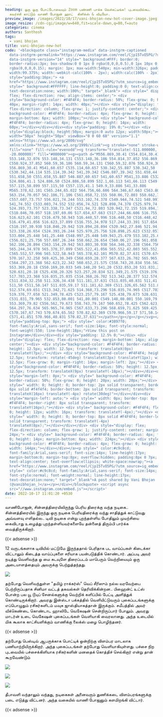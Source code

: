 ```yaml
---
heading: ஒரு ஒரு போட்டோவையும் Zoom பண்ணி பாக்க வெச்சுட்டீங்க! புடவையில்கூட
  கவர்ச்சி காட்டும் வாணி போஜன் ஹாட்  கிளிக்ஸ் & வீடியோ.
preview_image: /images/2022/10/17/vani-bhojan-new-hot-cover-image.jpeg
image_resize: /cdn-cgi/image/w=640,fit=scale-down,q=80,f=auto
categories: cinema
authors: Santhosh
tags:
  - vani bhojan
title: vani-bhojan-new-hot
code: '<blockquote class="instagram-media" data-instgrm-captioned
  data-instgrm-permalink="https://www.instagram.com/reel/Cjp15TvO5PG/?utm_source=ig_embed&amp;utm_campaign=loading"
  data-instgrm-version="14" style=" background:#FFF; border:0;
  border-radius:3px; box-shadow:0 0 1px 0 rgba(0,0,0,0.5),0 1px 10px 0
  rgba(0,0,0,0.15); margin: 1px; max-width:540px; min-width:326px; padding:0;
  width:99.375%; width:-webkit-calc(100% - 2px); width:calc(100% - 2px);"><div
  style="padding:16px;"> <a
  href="https://www.instagram.com/reel/Cjp15TvO5PG/?utm_source=ig_embed&amp;utm_campaign=loading"
  style=" background:#FFFFFF; line-height:0; padding:0 0; text-align:center;
  text-decoration:none; width:100%;" target="_blank"> <div style=" display:
  flex; flex-direction: row; align-items: center;"> <div
  style="background-color: #F4F4F4; border-radius: 50%; flex-grow: 0; height:
  40px; margin-right: 14px; width: 40px;"></div> <div style="display: flex;
  flex-direction: column; flex-grow: 1; justify-content: center;"> <div style="
  background-color: #F4F4F4; border-radius: 4px; flex-grow: 0; height: 14px;
  margin-bottom: 6px; width: 100px;"></div> <div style=" background-color:
  #F4F4F4; border-radius: 4px; flex-grow: 0; height: 14px; width:
  60px;"></div></div></div><div style="padding: 19% 0;"></div> <div
  style="display:block; height:50px; margin:0 auto 12px; width:50px;"><svg
  width="50px" height="50px" viewBox="0 0 60 60" version="1.1"
  xmlns="https://www.w3.org/2000/svg"
  xmlns:xlink="https://www.w3.org/1999/xlink"><g stroke="none" stroke-width="1"
  fill="none" fill-rule="evenodd"><g transform="translate(-511.000000,
  -20.000000)" fill="#000000"><g><path d="M556.869,30.41 C554.814,30.41
  553.148,32.076 553.148,34.131 C553.148,36.186 554.814,37.852 556.869,37.852
  C558.924,37.852 560.59,36.186 560.59,34.131 C560.59,32.076 558.924,30.41
  556.869,30.41 M541,60.657 C535.114,60.657 530.342,55.887 530.342,50
  C530.342,44.114 535.114,39.342 541,39.342 C546.887,39.342 551.658,44.114
  551.658,50 C551.658,55.887 546.887,60.657 541,60.657 M541,33.886 C532.1,33.886
  524.886,41.1 524.886,50 C524.886,58.899 532.1,66.113 541,66.113 C549.9,66.113
  557.115,58.899 557.115,50 C557.115,41.1 549.9,33.886 541,33.886
  M565.378,62.101 C565.244,65.022 564.756,66.606 564.346,67.663 C563.803,69.06
  563.154,70.057 562.106,71.106 C561.058,72.155 560.06,72.803 558.662,73.347
  C557.607,73.757 556.021,74.244 553.102,74.378 C549.944,74.521 548.997,74.552
  541,74.552 C533.003,74.552 532.056,74.521 528.898,74.378 C525.979,74.244
  524.393,73.757 523.338,73.347 C521.94,72.803 520.942,72.155 519.894,71.106
  C518.846,70.057 518.197,69.06 517.654,67.663 C517.244,66.606 516.755,65.022
  516.623,62.101 C516.479,58.943 516.448,57.996 516.448,50 C516.448,42.003
  516.479,41.056 516.623,37.899 C516.755,34.978 517.244,33.391 517.654,32.338
  C518.197,30.938 518.846,29.942 519.894,28.894 C520.942,27.846 521.94,27.196
  523.338,26.654 C524.393,26.244 525.979,25.756 528.898,25.623 C532.057,25.479
  533.004,25.448 541,25.448 C548.997,25.448 549.943,25.479 553.102,25.623
  C556.021,25.756 557.607,26.244 558.662,26.654 C560.06,27.196 561.058,27.846
  562.106,28.894 C563.154,29.942 563.803,30.938 564.346,32.338 C564.756,33.391
  565.244,34.978 565.378,37.899 C565.522,41.056 565.552,42.003 565.552,50
  C565.552,57.996 565.522,58.943 565.378,62.101 M570.82,37.631 C570.674,34.438
  570.167,32.258 569.425,30.349 C568.659,28.377 567.633,26.702 565.965,25.035
  C564.297,23.368 562.623,22.342 560.652,21.575 C558.743,20.834 556.562,20.326
  553.369,20.18 C550.169,20.033 549.148,20 541,20 C532.853,20 531.831,20.033
  528.631,20.18 C525.438,20.326 523.257,20.834 521.349,21.575 C519.376,22.342
  517.703,23.368 516.035,25.035 C514.368,26.702 513.342,28.377 512.574,30.349
  C511.834,32.258 511.326,34.438 511.181,37.631 C511.035,40.831 511,41.851
  511,50 C511,58.147 511.035,59.17 511.181,62.369 C511.326,65.562 511.834,67.743
  512.574,69.651 C513.342,71.625 514.368,73.296 516.035,74.965 C517.703,76.634
  519.376,77.658 521.349,78.425 C523.257,79.167 525.438,79.673 528.631,79.82
  C531.831,79.965 532.853,80.001 541,80.001 C549.148,80.001 550.169,79.965
  553.369,79.82 C556.562,79.673 558.743,79.167 560.652,78.425 C562.623,77.658
  564.297,76.634 565.965,74.965 C567.633,73.296 568.659,71.625 569.425,69.651
  C570.167,67.743 570.674,65.562 570.82,62.369 C570.966,59.17 571,58.147 571,50
  C571,41.851 570.966,40.831 570.82,37.631"></path></g></g></g></svg></div><div
  style="padding-top: 8px;"> <div style=" color:#3897f0;
  font-family:Arial,sans-serif; font-size:14px; font-style:normal;
  font-weight:550; line-height:18px;">View this post on
  Instagram</div></div><div style="padding: 12.5% 0;"></div> <div
  style="display: flex; flex-direction: row; margin-bottom: 14px; align-items:
  center;"><div> <div style="background-color: #F4F4F4; border-radius: 50%;
  height: 12.5px; width: 12.5px; transform: translateX(0px)
  translateY(7px);"></div> <div style="background-color: #F4F4F4; height:
  12.5px; transform: rotate(-45deg) translateX(3px) translateY(1px); width:
  12.5px; flex-grow: 0; margin-right: 14px; margin-left: 2px;"></div> <div
  style="background-color: #F4F4F4; border-radius: 50%; height: 12.5px; width:
  12.5px; transform: translateX(9px) translateY(-18px);"></div></div><div
  style="margin-left: 8px;"> <div style=" background-color: #F4F4F4;
  border-radius: 50%; flex-grow: 0; height: 20px; width: 20px;"></div> <div
  style=" width: 0; height: 0; border-top: 2px solid transparent; border-left:
  6px solid #f4f4f4; border-bottom: 2px solid transparent; transform:
  translateX(16px) translateY(-4px) rotate(30deg)"></div></div><div
  style="margin-left: auto;"> <div style=" width: 0px; border-top: 8px solid
  #F4F4F4; border-right: 8px solid transparent; transform:
  translateY(16px);"></div> <div style=" background-color: #F4F4F4; flex-grow:
  0; height: 12px; width: 16px; transform: translateY(-4px);"></div> <div
  style=" width: 0; height: 0; border-top: 8px solid #F4F4F4; border-left: 8px
  solid transparent; transform: translateY(-4px)
  translateX(8px);"></div></div></div> <div style="display: flex;
  flex-direction: column; flex-grow: 1; justify-content: center; margin-bottom:
  24px;"> <div style=" background-color: #F4F4F4; border-radius: 4px; flex-grow:
  0; height: 14px; margin-bottom: 6px; width: 224px;"></div> <div style="
  background-color: #F4F4F4; border-radius: 4px; flex-grow: 0; height: 14px;
  width: 144px;"></div></div></a><p style=" color:#c9c8cd;
  font-family:Arial,sans-serif; font-size:14px; line-height:17px;
  margin-bottom:0; margin-top:8px; overflow:hidden; padding:8px 0 7px;
  text-align:center; text-overflow:ellipsis; white-space:nowrap;"><a
  href="https://www.instagram.com/reel/Cjp15TvO5PG/?utm_source=ig_embed&amp;utm_campaign=loading"
  style=" color:#c9c8cd; font-family:Arial,sans-serif; font-size:14px;
  font-style:normal; font-weight:normal; line-height:17px;
  text-decoration:none;" target="_blank">A post shared by Vani Bhojan
  (@vanibhojan_)</a></p></div></blockquote> <script async
  src="//www.instagram.com/embed.js"></script>'
date: 2022-10-17 11:01:20 +0530
---
```

வாணிபோஜன், சின்னத்திரையிலிருந்து பெரிய திரைக்கு வந்த நடிகை.. சின்னத்திரையில் இருந்து ஒரு நடிகை பெரியதிரைக்கு வந்து சாதித்துக் காட்டுவது அவ்வளவு எளிதல்ல.. டிவி நடிகை என்று புறந்தள்ளிய போதிலும் முயற்சியை கைவிடாது உழைத்து புறந்தள்ளியவர்களையே தன்னைத் திரும்பி பார்க்க வைத்திருக்கிறார். 

{{< adsense >}}


12 வருடங்களாக டிவியில் மட்டுமே இருந்ததால் பெரிதாக பட வாய்ப்பகள் கிடைக்கா விட்டாலும் கிடைத்த வாய்ப்புகளை சரியாக பயன்படுத்திக் கொண்டார். அப்படி அவர் நடித்து வெளிவந்த ஓ மை கடவுளே திரைப்படம் மாபெரும் வெற்றியையும் ஒரு அடையாளத்தையும் அவருக்கு பெற்றுத்தந்தது. 


![](/images/2022/10/17/vani-bhojan-new-hot.jpeg)

தற்போது வெளிவந்துள்ள "தமிழ் ராக்கர்ஸ்" வெப் சீரிஸும் நல்ல வரவேற்பை பெற்றிருப்பதாக சினிமா வட்டத் தகவல்கள் தெரிவிக்கின்றன.. பிஹைன்ட் உட்ஸ் போன்ற பல யூ டூயுப் சேனல்களுக்கு வெற்றிக் களிப்பில் பேட்டி அளித்துக் கொண்டிருக்கிறார். 
அவரது இன்ஸ்டா பக்கத்தில் வெளியிட்டுவரும் புகைப்படங்களுக்கு எப்பொழுதும் ரசிகர்களிடம் மவுசு ஜாஸ்தியாகத்தான் இருக்கும். சமீபத்தில் அவர் வீக்கெண்டை கொண்டாட ஹாலிடே வெகேஷன் சென்றிருப்பார் போலும். அவரது மாடர்ன் உடை வெகேஷன் புகைப்படங்கள் வெளியாகி வைரலானது. அந்த உடையில் மிக கூலாக காட்சியளிக்கும் வாணிக்கு லைக்ஸ் மழை பொழிந்தனர்.

{{< adsense >}}


தற்போது பெஸ்டிவ் ஆபருக்காக பொட்டிக் ஒன்றிற்கு விளம்பர மாடலாக பணியாற்றியிருக்கிறார்.‌ அந்த புகைப்படங்கள் தற்போது வெளியாகியுள்ளது. பச்சை நிற புடவையில் பச்சைக்கிளியாக ரசிகர்களின் மனதைக் கொத்திச் செல்கிறார் என்று தான் கூறவேண்டும்

![](/images/2022/10/17/vani-bhojan-new-hot2.jpeg)

![](/images/2022/10/17/vani-bhojan-new-hot4.jpeg)

![](/images/2022/10/17/vani-bhojan-new-hot6.jpeg)

தீபாவளி வந்தாலும் வந்தது, நடிகைகள் அனைவரும் துணிக்கடை விளம்பரங்களுக்கு படை எடுத்து விட்டனர். அந்த வகையில் வாணி போஜனும் களமிறங்கி விட்டார்.

{{< adsense >}}
